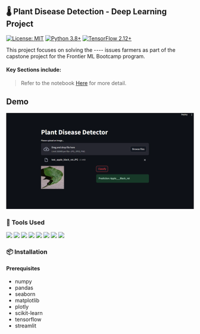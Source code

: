 ## 🌡️ **Plant Disease Detection - Deep Learning Project**

[![License: MIT](https://img.shields.io/badge/License-MIT-yellow.svg)](https://opensource.org/licenses/MIT)
[![Python 3.8+](https://img.shields.io/badge/python-3.8+-blue.svg)](https://www.python.org/downloads/)
[![TensorFlow 2.12+](https://img.shields.io/badge/TensorFlow-2.12+-FF6F00?logo=tensorflow)](https://www.tensorflow.org/)

This project focuses on solving the ---- issues farmers as part of the capstone project for the Frontier ML Bootcamp program. 


#### **Key Sections include:**

> Refer to the notebook [Here](https://github.com/edasaruhan/FTL_Ethiopia_ML2_Gr3/notebooks/plant-disease-prediction.ipynb) for more detail.


## **Demo**
![Disease Prediction Demo](https://raw.githubusercontent.com/edasaruhan/FTL_Ethiopia_ML2_Gr3/main/demo/disease_prediction%202.PNG)





### 🔧 **Tools Used**

<p>
<img src="https://img.shields.io/badge/-Python-3776AB?style=flat&logo=python&logoColor=white">
<img src="https://img.shields.io/badge/-TensorFlow-FF6F00?style=flat&logo=tensorflow&logoColor=white">  
<img src="https://img.shields.io/badge/-Keras-D00000?style=flat&logo=keras&logoColor=white"> 
<img src="https://img.shields.io/badge/-scikit--learn-F7931E?style=flat&logo=scikit-learn&logoColor=white">
<img src="https://img.shields.io/badge/-NumPy-013243?style=flat&logo=numpy&logoColor=white">
<img src="https://img.shields.io/badge/-Pandas-150458?style=flat&logo=pandas&logoColor=white">
<img src="https://img.shields.io/badge/-Matplotlib-11557C?style=flat&logo=matplotlib&logoColor=white">
<img src="https://img.shields.io/badge/-Seaborn-3888E3?style=flat&logo=seaborn&logoColor=white">
</p>



### 📦 **Installation**

#### Prerequisites
* numpy
* pandas
* seaborn
* matplotlib
* plotly
* scikit-learn
* tensorflow
* streamlit
